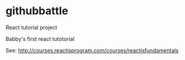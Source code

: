 # githubbattle
React tutorial project

Babby's first react tutotorial

See: http://courses.reactjsprogram.com/courses/reactjsfundamentals
